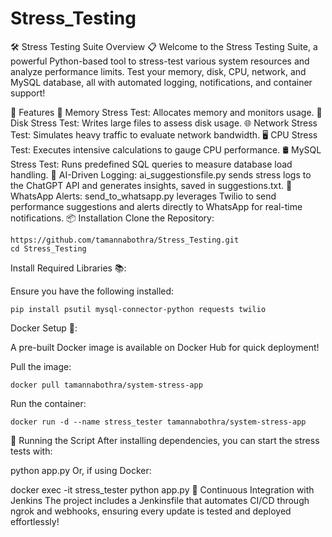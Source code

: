 # Stress_Testing
🛠️ Stress Testing Suite
Overview 📋
Welcome to the Stress Testing Suite, a powerful Python-based tool to stress-test various system resources and analyze performance limits. Test your memory, disk, CPU, network, and MySQL database, all with automated logging, notifications, and container support!

🌟 Features
🧠 Memory Stress Test: Allocates memory and monitors usage.
💾 Disk Stress Test: Writes large files to assess disk usage.
🌐 Network Stress Test: Simulates heavy traffic to evaluate network bandwidth.
🖥️ CPU Stress Test: Executes intensive calculations to gauge CPU performance.
🛢️ MySQL Stress Test: Runs predefined SQL queries to measure database load handling.
🤖 AI-Driven Logging: ai_suggestionsfile.py sends stress logs to the ChatGPT API and generates insights, saved in suggestions.txt.
📲 WhatsApp Alerts: send_to_whatsapp.py leverages Twilio to send performance suggestions and alerts directly to WhatsApp for real-time notifications.
📦 Installation
Clone the Repository:
```
https://github.com/tamannabothra/Stress_Testing.git
cd Stress_Testing
```

Install Required Libraries 📚:

Ensure you have the following installed:
```
pip install psutil mysql-connector-python requests twilio
```
Docker Setup 🐳:

A pre-built Docker image is available on Docker Hub for quick deployment!

Pull the image:
```
docker pull tamannabothra/system-stress-app
```
Run the container:
```
docker run -d --name stress_tester tamannabothra/system-stress-app
```
🚀 Running the Script
After installing dependencies, you can start the stress tests with:

python app.py
Or, if using Docker:

docker exec -it stress_tester python app.py
🔄 Continuous Integration with Jenkins
The project includes a Jenkinsfile that automates CI/CD through ngrok and webhooks, ensuring every update is tested and deployed effortlessly!
